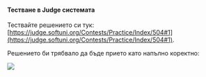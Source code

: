 #### Тестване в Judge системата

Тествайте решението си тук: [https://judge.softuni.org/Contests/Practice/Index/504#1](https://judge.softuni.org/Contests/Practice/Index/504#1).

Решението би трябвало да бъде прието като напълно коректно:

![](/assets/chapter-2-images/02.Inches-to-centimeters-16.png)